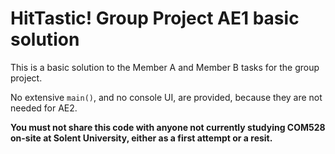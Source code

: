 # HitTastic! Group Project AE1 basic solution

This is a basic solution to the Member A and Member B tasks for the group project.

No extensive `main()`, and no console UI, are provided, because they are not needed for AE2.

**You must not share this code with anyone not currently studying COM528 on-site at Solent University, either as a first attempt or a resit.**
